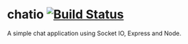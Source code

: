 # chatio [![Build Status](https://travis-ci.org/ntbandara3/chatio.svg?branch=master)](https://travis-ci.org/ntbandara3/chatio)
A simple chat application using Socket IO, Express and Node.
